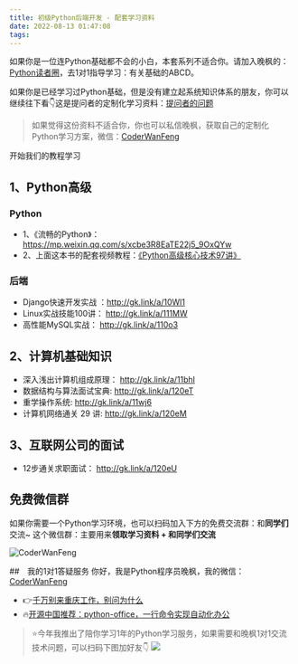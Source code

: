 ```yaml
---
title: 初级Python后端开发 - 配套学习资料
date: 2022-08-13 01:47:08
tags:
---
```


如果你是一位连Python基础都不会的小白，本套系列不适合你。请加入晚枫的：[Python读者圈](https://www.bilibili.com/video/BV1sd4y1c7T9)，去1对1指导学习：有关基础的ABCD。

如果你是已经学习过Python基础，但是没有建立起系统知识体系的朋友，你可以继续往下看👇这是提问者的定制化学习资料：[提问者的问题](https://mp.weixin.qq.com/s/mZqmri7uLjQmirqUa6pAog)

> 如果觉得这份资料不适合你，你也可以私信晚枫，获取自己的定制化Python学习方案，微信：[CoderWanFeng](https://mp.weixin.qq.com/s/8x7c9qiAneTsDJq9JnWLgA)

开始我们的教程学习
## 1、Python高级
### Python
- 1、《流畅的Python》：https://mp.weixin.qq.com/s/xcbe3R8EaTE22j5_9OxQYw
- 2、上面这本书的配套视频教程：[《Python高级核心技术97讲》](https://mp.weixin.qq.com/s/Cmk-_vrTo8Y-tDwChhEBLA)
### 后端
- Django快速开发实战 ：http://gk.link/a/10Wl1
- Linux实战技能100讲： http://gk.link/a/111MW
- 高性能MySQL实战： http://gk.link/a/110o3
## 2、计算机基础知识
- 深入浅出计算机组成原理： http://gk.link/a/11bhl
- 数据结构与算法面试宝典: http://gk.link/a/120eT
- 重学操作系统: http://gk.link/a/11wj6
- 计算机网络通关 29 讲: http://gk.link/a/120eM

## 3、互联网公司的面试
- 12步通关求职面试： http://gk.link/a/120eU

## 免费微信群

如果你需要一个Python学习环境，也可以扫码加入下方的免费交流群：和**同学们**交流~
这个微信群：主要用来**领取学习资料 + 和同学们交流**


<!-- more -->

![CoderWanFeng](https://python-office-1300615378.cos.ap-chongqing.myqcloud.com/2-free-group.jpg)


##　我的1对1答疑服务
你好，我是Python程序员晚枫，我的微信：[CoderWanFeng](https://mp.weixin.qq.com/s/8x7c9qiAneTsDJq9JnWLgA)
- 👉[千万别来重庆工作，别问为什么](https://www.bilibili.com/video/BV1aD4y1N7ai)
- 🔥[开源中国推荐：python-office，一行命令实现自动化办公](https://www.bilibili.com/video/BV1pT4y1k7FH)

> ⭐今年我推出了陪你学习1年的Python学习服务，如果需要和晚枫1对1交流技术问题，可以扫码下图加好友👇
![](https://python-office-1300615378.cos.ap-chongqing.myqcloud.com/1v1.jpg)

